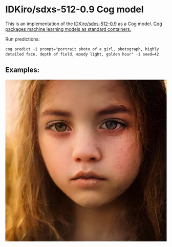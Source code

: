# IDKiro/sdxs-512-0.9 Cog model

This is an implementation of the [IDKiro/sdxs-512-0.9](https://huggingface.co/IDKiro/sdxs-512-0.9) as a Cog model. [Cog packages machine learning models as standard containers.](https://github.com/replicate/cog)

Run predictions:

    cog predict -i prompt="portrait photo of a girl, photograph, highly detailed face, depth of field, moody light, golden hour" -i seed=42

## Examples:

![alt text](output.0.jpg)
